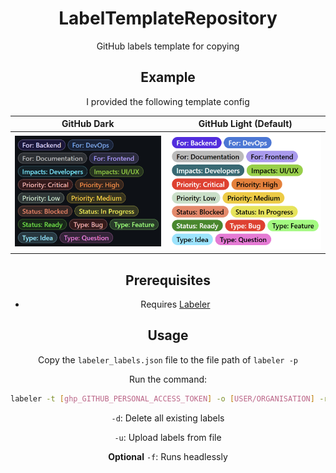 <div align="center">

# LabelTemplateRepository
GitHub labels template for copying

## Example

I provided the following template config

GitHub Dark             |  GitHub Light (Default)
:-------------------------:|:-------------------------:
![](_docs/img/labels-dark.png)  |  ![](_docs/img/labels-light.png)

## Prerequisites

 - Requires [Labeler](https://github.com/Zebiano/Labeler)

## Usage

Copy the `labeler_labels.json` file to the file path of `labeler -p`

Run the command:

```bash
labeler -t [ghp_GITHUB_PERSONAL_ACCESS_TOKEN] -o [USER/ORGANISATION] -r [REPOSITORY_NAME] -duf
```

`-d`: Delete all existing labels

`-u`: Upload labels from file

**Optional**
`-f`: Runs headlessly

</div>